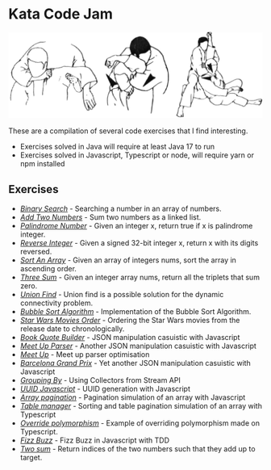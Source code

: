 # Kata Code Jam

![Kata](kata.gif)

These are a compilation of several code exercises that I find interesting.

- Exercises solved in Java will require at least Java 17 to run
- Exercises solved in Javascript, Typescript or node, will require yarn or npm installed

## Exercises

- [_Binary Search_][15] - Searching a number in an array of numbers.
- [_Add Two Numbers_][14] - Sum two numbers as a linked list.
- [_Palindrome Number_][16] - Given an integer x, return true if x is palindrome integer.
- [_Reverse Integer_][17] - Given a signed 32-bit integer x, return x with its digits reversed.
- [_Sort An Array_][18] - Given an array of integers nums, sort the array in ascending order.
- [_Three Sum_][19] - Given an integer array nums, return all the triplets that sum zero.
- [_Union Find_][20] - Union find is a possible solution for the dynamic connectivity problem.
- [_Bubble Sort Algorithm_][1] - Implementation of the Bubble Sort Algorithm.
- [_Star Wars Movies Order_][2] - Ordering the Star Wars movies from the release date to chronologically.
- [_Book Quote Builder_][3] - JSON manipulation casuistic with Javascript
- [_Meet Up Parser_][4] - Another JSON manipulation casuistic with Javascript
- [_Meet Up_][13] - Meet up parser optimisation
- [_Barcelona Grand Prix_][5] - Yet another JSON manipulation casuistic with Javascript
- [_Grouping By_][6] - Using Collectors from Stream API
- [_UUID Javascript_][7] - UUID generation with Javascript
- [_Array pagination_][8] - Pagination simulation of an array with Javascript
- [_Table manager_][9] - Sorting and table pagination simulation of an array with Typescript
- [_Override polymorphism_][10] - Example of overriding polymorphism made on Typescript.
- [_Fizz Buzz_][11] - Fizz Buzz in Javascript with TDD
- [_Two sum_][12] - Return indices of the two numbers such that they add up to target.

[1]: https://github.com/joantolos/kata-code-jam/tree/master/bubble-sort
[2]: https://github.com/joantolos/kata-code-jam/tree/master/star-wars
[3]: https://github.com/joantolos/kata-code-jam/tree/master/book-quote-builder
[4]: https://github.com/joantolos/kata-code-jam/tree/master/meet-up-parser
[5]: https://github.com/joantolos/kata-code-jam/tree/master/barcelona-grand-prix
[6]: https://github.com/joantolos/kata-code-jam/tree/master/group-by
[7]: https://github.com/joantolos/kata-code-jam/tree/master/uuid
[8]: https://github.com/joantolos/kata-code-jam/tree/master/array-pagination
[9]: https://github.com/joantolos/kata-code-jam/tree/master/table-manager
[10]: https://github.com/joantolos/kata-code-jam/tree/master/override-polymorphism
[11]: https://github.com/joantolos/kata-code-jam/tree/master/fizz-buzz
[12]: https://github.com/joantolos/kata-code-jam/tree/master/two-sum
[13]: https://github.com/joantolos/kata-code-jam/tree/master/meet-up
[14]: https://github.com/joantolos/kata-code-jam/tree/master/add-two-numbers
[15]: https://github.com/joantolos/kata-code-jam/tree/master/binary-search
[16]: https://github.com/joantolos/kata-code-jam/tree/master/palindrome-number
[17]: https://github.com/joantolos/kata-code-jam/tree/master/reverse-integer
[18]: https://github.com/joantolos/kata-code-jam/tree/master/sort-an-array
[19]: https://github.com/joantolos/kata-code-jam/tree/master/three-sum
[20]: https://github.com/joantolos/kata-code-jam/tree/master/union-find